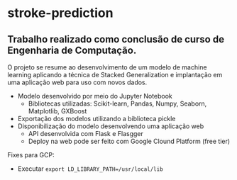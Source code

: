 # stroke-prediction

## Trabalho realizado como conclusão de curso de Engenharia de Computação.

O projeto se resume ao desenvolvimento de um modelo de machine learning aplicando a técnica de Stacked Generalization e implantação em uma aplicação web para uso com novos dados.

- Modelo desenvolvido por meio do Jupyter Notebook
    - Bibliotecas utilizadas: Scikit-learn, Pandas, Numpy, Seaborn, Matplotlib, GXBoost
- Exportação dos modelos utilizando a biblioteca pickle
- Disponibilização do modelo desenvolvendo uma aplicação web 
    - API  desenvolvida com Flask e Flasgger
    - Deploy na web pode ser feito com Google Clound Platform (free tier)

Fixes para GCP:

- Executar ```export LD_LIBRARY_PATH=/usr/local/lib ```